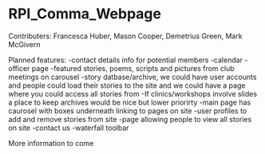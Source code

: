 # RPI_Comma_Webpage


Contributers: Francesca Huber, Mason Cooper, Demetrius Green, Mark McGivern

Planned features: 
-contact details info for potential members
-calendar
-officer page
-featured stories, poems, scripts and pictures from club meetings on carousel 
-story datbase/archive, we could have user accounts and people could load their stories to the site and we could have a page where you could access all stories from
-If clinics/workshops involve slides a place to keep archives would be nice but lower priorirty
-main page has caurosel with boxes underneath linking to pages on site
-user profiles to add and remove stories from site
-page allowing people to view all stories on site
-contact us
-waterfall toolbar

More information to come
